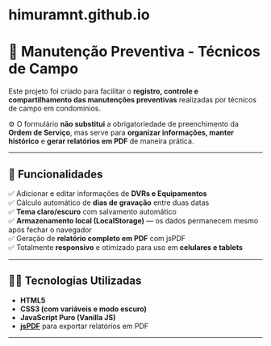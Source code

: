 # himuramnt.github.io

# 🧰 Manutenção Preventiva - Técnicos de Campo

Este projeto foi criado para facilitar o **registro, controle e compartilhamento das manutenções preventivas** realizadas por técnicos de campo em condomínios.

⚙️ O formulário **não substitui** a obrigatoriedade de preenchimento da **Ordem de Serviço**, mas serve para **organizar informações, manter histórico** e **gerar relatórios em PDF** de maneira prática.

---

## 🚀 Funcionalidades

✅ Adicionar e editar informações de **DVRs e Equipamentos**  
✅ Cálculo automático de **dias de gravação** entre duas datas  
✅ **Tema claro/escuro** com salvamento automático  
✅ **Armazenamento local (LocalStorage)** — os dados permanecem mesmo após fechar o navegador  
✅ Geração de **relatório completo em PDF** com jsPDF  
✅ Totalmente **responsivo** e otimizado para uso em **celulares e tablets**

---

## 🧑‍💻 Tecnologias Utilizadas

- **HTML5**  
- **CSS3 (com variáveis e modo escuro)**  
- **JavaScript Puro (Vanilla JS)**  
- **[jsPDF](https://github.com/parallax/jsPDF)** para exportar relatórios em PDF  

---

